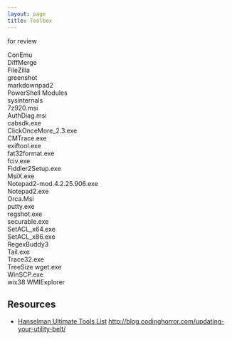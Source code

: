 ```yaml
---
layout: page
title: Toolbox
---
```


for review

ConEmu                                               
DiffMerge                                            
FileZilla                                            
greenshot                                            
markdownpad2                                         
PowerShell Modules                                   
sysinternals                                         
7z920.msi                                            
AuthDiag.msi                                         
cabsdk.exe                                           
ClickOnceMore_2.3.exe                                
CMTrace.exe                                          
exiftool.exe                                         
fat32format.exe                                      
fciv.exe                                             
Fiddler2Setup.exe                                    
MsiX.exe                                             
Notepad2-mod.4.2.25.906.exe                          
Notepad2.exe                                         
Orca.Msi                                             
putty.exe                                            
regshot.exe                                          
securable.exe                                        
SetACL_x64.exe                                       
SetACL_x86.exe                                       
RegexBuddy3                       
Tail.exe                                             
Trace32.exe                                          
TreeSize
wget.exe                                             
WinSCP.exe                                           
wix38
WMIExplorer


## Resources
* [Hanselman Ultimate Tools List](http://hanselman.com/tools)
http://blog.codinghorror.com/updating-your-utility-belt/
